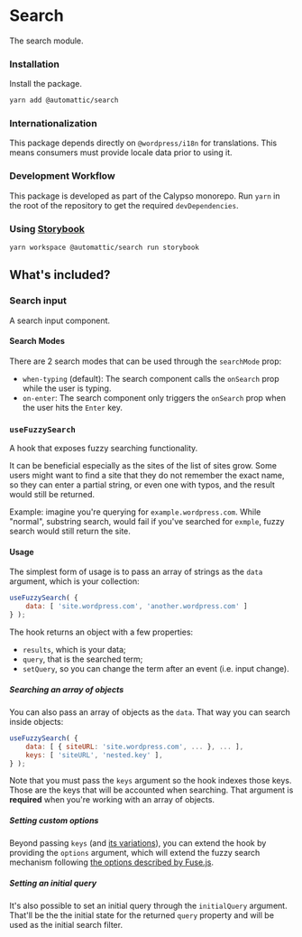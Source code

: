 # Search

The search module.

### Installation

Install the package.

```bash
yarn add @automattic/search
```

### Internationalization

This package depends directly on `@wordpress/i18n` for translations. This means consumers must provide locale data prior to using it.

### Development Workflow

This package is developed as part of the Calypso monorepo. Run `yarn`
in the root of the repository to get the required `devDependencies`.

### Using [Storybook](https://storybook.js.org/)

`yarn workspace @automattic/search run storybook`

## What's included?

### Search input

A search input component.

#### Search Modes

There are 2 search modes that can be used through the `searchMode` prop:

- `when-typing` (default): The search component calls the `onSearch` prop while the user is typing.
- `on-enter`: The search component only triggers the `onSearch` prop when the user hits the `Enter` key.

### `useFuzzySearch`

A hook that exposes fuzzy searching functionality.

It can be beneficial especially as the sites of the list of sites grow. Some users might want to find a site that they do not remember the exact name, so they can enter a partial string, or even one with typos, and the result would still be returned.

Example: imagine you're querying for `example.wordpress.com`. While "normal", substring search, would fail if you've searched for `exmple`, fuzzy search would still return the site.

#### Usage

The simplest form of usage is to pass an array of strings as the `data` argument, which is your collection:

```js
useFuzzySearch( {
	data: [ 'site.wordpress.com', 'another.wordpress.com' ]
} );
```

The hook returns an object with a few properties:
- `results`, which is your data;
- `query`, that is the searched term;
- `setQuery`, so you can change the term after an event (i.e. input change).


##### Searching an array of objects

You can also pass an array of objects as the `data`. That way you can search inside objects:

```js
useFuzzySearch( {
	data: [ { siteURL: 'site.wordpress.com', ... }, ... ],
	keys: [ 'siteURL', 'nested.key' ],
} );
```

Note that you must pass the `keys` argument so the hook indexes those keys. Those are the keys that will be accounted when searching. That argument is **required** when you're working with an array of objects.

##### Setting custom options

Beyond passing `keys` (and [its variations](https://fusejs.io/examples.html)), you can extend the hook by providing the `options` argument, which will extend the fuzzy search mechanism following [the options described by Fuse.js](https://fusejs.io/api/options.html).

##### Setting an initial query

It's also possible to set an initial query through the `initialQuery` argument. That'll be the the initial state for the returned `query` property and will be used as the initial search filter.
